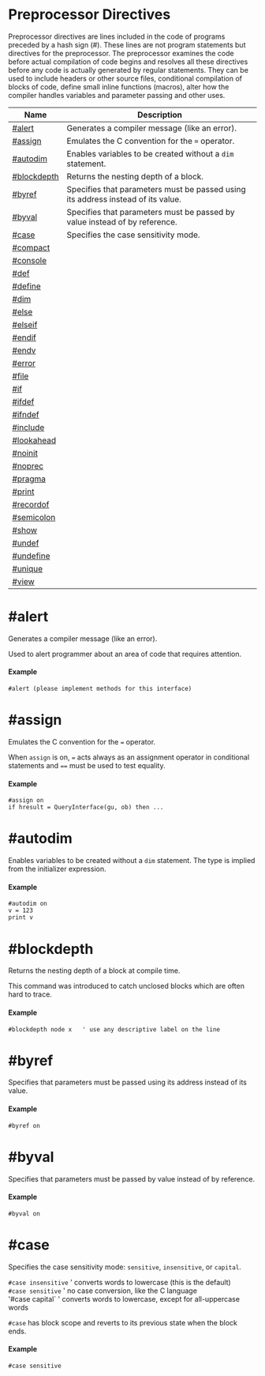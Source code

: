 # Preprocessor Directives

Preprocessor directives are lines included in the code of programs preceded by a hash sign (#). These lines are not program statements but directives for the preprocessor. The preprocessor examines the code before actual compilation of code begins and resolves all these directives before any code is actually generated by regular statements. They can be used to include headers or other source files, conditional compilation of blocks of code, define small inline functions (macros), alter how the compiler handles variables and parameter passing and other uses.

| Name       | Description |
| ---------- | ----------- |
| [#alert](#alert) | Generates a compiler message (like an error). |
| [#assign](#assign) | Emulates the C convention for the `=` operator. |
| [#autodim](#autodim) | Enables variables to be created without a `dim` statement. |
| [#blockdepth](#blockdepth) | Returns the nesting depth of a block. |
| [#byref](#byref) | Specifies that parameters must be passed using its address instead of its value. |
| [#byval](#byval) | Specifies that parameters must be passed by value instead of by reference. |
| [#case](#case) | Specifies the case sensitivity mode. |
| [#compact](#compact) |  |
| [#console](#console) |  |
| [#def](#def) |  |
| [#define](#define) |  |
| [#dim](#dim) |  |
| [#else](#else) |  |
| [#elseif](#elseif) |  |
| [#endif](#endif) |  |
| [#endv](#endv) |  |
| [#error](#error) |  |
| [#file](#file) |  |
| [#if](#if) |  |
| [#ifdef](#ifdef) |  |
| [#ifndef](#ifndef) |  |
| [#include](#include) |  |
| [#lookahead](#lookahead) |  |
| [#noinit](#noinit) |  |
| [#noprec](#noprec) |  |
| [#pragma](#pragma) |  |
| [#print](#print) |  |
| [#recordof](#recordof) |  |
| [#semicolon](#semicolon) |  |
| [#show](#show) |  |
| [#undef](#undef) |  |
| [#undefine](#undefine) |  |
| [#unique](#unique) |  |
| [#view](#view) |  |

# <a name="alert"></a>#alert

Generates a compiler message (like an error).

Used to alert programmer about an area of code that requires attention.

#### Example

```
#alert (please implement methods for this interface)
```

# <a name="assign"></a>#assign

Emulates the C convention for the `=` operator.

When `assign` is on, `=` acts always as an assignment operator in conditional statements and `==` must be used to test equality.
 
#### Example

```
#assign on
if hresult = QueryInterface(gu, ob) then ...
```

# <a name="autodim"></a>#autodim

Enables variables to be created without a `dim` statement. The type is implied from the initializer expression.

#### Example

```
#autodim on
v = 123
print v
```

# <a name="blockdepth"></a>#blockdepth

Returns the nesting depth of a block at compile time.

This command was introduced to catch unclosed blocks which are often hard to trace.

#### Example

```
#blockdepth node x   ' use any descriptive label on the line
```

# <a name="byref"></a>#byref

Specifies that parameters must be passed using its address instead of its value.

#### Example

```
#byref on
```

# <a name="byval"></a>#byval

Specifies that parameters must be passed by value instead of by reference.

#### Example

```
#byval on
```

# <a name="case"></a>#case

Specifies the case sensitivity mode: `sensitive`, `insensitive`, or `capital`.

`#case insensitive`  ' converts words to lowercase (this is the default)<br>
`#case sensitive`    ' no case conversion, like the C language<br>
'#case capital`      ' converts words to lowercase, except for all-uppercase words

`#case` has block scope and reverts to its previous state when the block ends.
 
#### Example

```
#case sensitive
```

